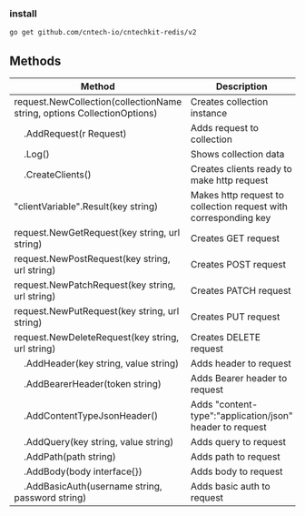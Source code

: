 ### install

```bash
go get github.com/cntech-io/cntechkit-redis/v2
```

## Methods

| Method                                                                  | Description                                                     |
| ----------------------------------------------------------------------- | --------------------------------------------------------------- |
| request.NewCollection(collectionName string, options CollectionOptions) | Creates collection instance                                     |
| &nbsp;&nbsp;&nbsp;&nbsp;.AddRequest(r Request)                          | Adds request to collection                                      |
| &nbsp;&nbsp;&nbsp;&nbsp;.Log()                                          | Shows collection data                                           |
| &nbsp;&nbsp;&nbsp;&nbsp;.CreateClients()                                | Creates clients ready to make http request                      |
| "clientVariable".Result(key string)                                     | Makes http request to collection request with corresponding key |
| request.NewGetRequest(key string, url string)                           | Creates GET request                                             |
| request.NewPostRequest(key string, url string)                          | Creates POST request                                            |
| request.NewPatchRequest(key string, url string)                         | Creates PATCH request                                           |
| request.NewPutRequest(key string, url string)                           | Creates PUT request                                             |
| request.NewDeleteRequest(key string, url string)                        | Creates DELETE request                                          |
| &nbsp;&nbsp;&nbsp;&nbsp;.AddHeader(key string, value string)            | Adds header to request                                          |
| &nbsp;&nbsp;&nbsp;&nbsp;.AddBearerHeader(token string)                  | Adds Bearer header to request                                   |
| &nbsp;&nbsp;&nbsp;&nbsp;.AddContentTypeJsonHeader()                     | Adds "content-type":"application/json" header to request        |
| &nbsp;&nbsp;&nbsp;&nbsp;.AddQuery(key string, value string)             | Adds query to request                                           |
| &nbsp;&nbsp;&nbsp;&nbsp;.AddPath(path string)                           | Adds path to request                                            |
| &nbsp;&nbsp;&nbsp;&nbsp;.AddBody(body interface{})                      | Adds body to request                                            |
| &nbsp;&nbsp;&nbsp;&nbsp;.AddBasicAuth(username string, password string) | Adds basic auth to request                                      |
